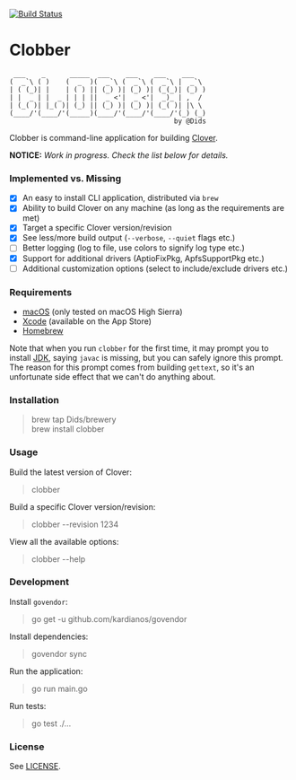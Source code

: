 [![Build Status](https://travis-ci.org/Dids/clobber.svg?branch=master)](https://travis-ci.org/Dids/clobber)

# Clobber

```
 ___    _      _____  ___    ___    ___    ___
(  _`\ ( )    (  _  )(  _`\ (  _`\ (  _`\ |  _`\
| ( (_)| |    | ( ) || (_) )| (_) )| (_(_)| (_) )
| |  _ | |  _ | | | ||  _ <'|  _ <'|  _)_ | ,  /
| (_( )| |_( )| (_) || (_) )| (_) )| (_( )| |\ \
(____/'(____/'(_____)(____/'(____/'(____/'(_) (_)
                                         by @Dids
```

Clobber is command-line application for building [Clover](https://sourceforge.net/projects/cloverefiboot/).

**NOTICE:** _Work in progress. Check the list below for details._

### Implemented vs. Missing

- [x] An easy to install CLI application, distributed via `brew`  
- [x] Ability to build Clover on any machine (as long as the requirements are met)  
- [x] Target a specific Clover version/revision  
- [x] See less/more build output (`--verbose`, `--quiet` flags etc.)  
- [ ] Better logging (log to file, use colors to signify log type etc.)  
- [x] Support for additional drivers (AptioFixPkg, ApfsSupportPkg etc.)  
- [ ] Additional customization options (select to include/exclude drivers etc.)  

### Requirements

- [macOS](https://www.apple.com/lae/macos/) (only tested on macOS High Sierra)
- [Xcode](https://developer.apple.com/xcode/) (available on the App Store)
- [Homebrew](https://brew.sh/)

Note that when you run `clobber` for the first time, it may prompt you to install [JDK](http://www.oracle.com/technetwork/java/javase/downloads/jdk8-downloads-2133151.html), saying `javac` is missing, but you can safely ignore this prompt.  
The reason for this prompt comes from building `gettext`, so it's an unfortunate side effect that we can't do anything about.

### Installation

> brew tap Dids/brewery  
> brew install clobber  

### Usage

Build the latest version of Clover:  
> clobber  

Build a specific Clover version/revision:  
> clobber --revision 1234  

View all the available options:  
> clobber --help  

### Development

Install `govendor`:  
> go get -u github.com/kardianos/govendor  

Install dependencies:  
> govendor sync  

Run the application:  
> go run main.go  

Run tests:  
> go test ./...  

### License

See [LICENSE](LICENSE).
